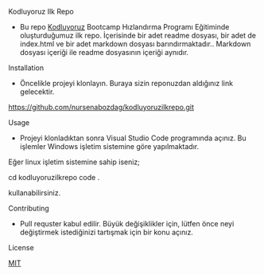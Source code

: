 Kodluyoruz Ilk Repo

- Bu repo [Kodluyoruz](https://kodluyoruz.org/tr/kodluyoruz/) Bootcamp Hızlandırma Programı Eğitiminde oluşturduğumuz ilk repo. İçerisinde bir adet readme dosyası, bir adet de index.html ve bir adet markdown dosyası barındırmaktadır.. 
Markdown dosyası içeriği ile readme dosyasının içeriği aynıdır.

Installation

- Öncelikle projeyi klonlayın. Buraya sizin reponuzdan aldığınız link gelecektir.

https://github.com/nursenabozdag/kodluyoruzilkrepo.git

Usage

- Projeyi klonladıktan sonra Visual Studio Code programında açınız. Bu işlemler Windows işletim sistemine göre yapılmaktadır.

Eğer linux işletim sistemine sahip iseniz;

   cd kodluyoruzilkrepo code .

kullanabilirsiniz.

Contributing

- Pull requster kabul edilir. Büyük değişiklikler için, lütfen önce neyi değiştirmek istediğinizi tartışmak için bir konu açınız.

License

[MIT]()

